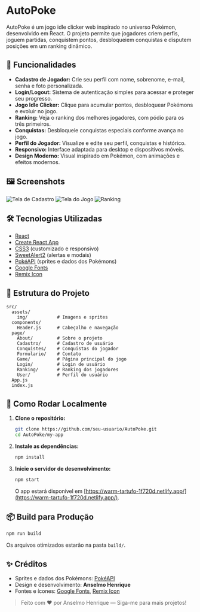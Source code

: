 # AutoPoke

AutoPoke é um jogo idle clicker web inspirado no universo Pokémon, desenvolvido em React. O projeto permite que jogadores criem perfis, joguem partidas, conquistem pontos, desbloqueiem conquistas e disputem posições em um ranking dinâmico.

## 🚀 Funcionalidades

- **Cadastro de Jogador:** Crie seu perfil com nome, sobrenome, e-mail, senha e foto personalizada.
- **Login/Logout:** Sistema de autenticação simples para acessar e proteger seu progresso.
- **Jogo Idle Clicker:** Clique para acumular pontos, desbloquear Pokémons e evoluir no jogo.
- **Ranking:** Veja o ranking dos melhores jogadores, com pódio para os três primeiros.
- **Conquistas:** Desbloqueie conquistas especiais conforme avança no jogo.
- **Perfil do Jogador:** Visualize e edite seu perfil, conquistas e histórico.
- **Responsivo:** Interface adaptada para desktop e dispositivos móveis.
- **Design Moderno:** Visual inspirado em Pokémon, com animações e efeitos modernos.

## 🖼️ Screenshots

![Tela de Cadastro](./screenshots/cadastro.png)
![Tela do Jogo](./screenshots/jogo.png)
![Ranking](./screenshots/ranking.png)

## 🛠️ Tecnologias Utilizadas

- [React](https://reactjs.org/)
- [Create React App](https://create-react-app.dev/)
- [CSS3](https://developer.mozilla.org/pt-BR/docs/Web/CSS) (customizado e responsivo)
- [SweetAlert2](https://sweetalert2.github.io/) (alertas e modais)
- [PokéAPI](https://pokeapi.co/) (sprites e dados dos Pokémons)
- [Google Fonts](https://fonts.google.com/)
- [Remix Icon](https://remixicon.com/)

## 📁 Estrutura do Projeto

```
src/
  assets/
    img/           # Imagens e sprites
  components/
    Header.js      # Cabeçalho e navegação
  page/
    About/         # Sobre o projeto
    Cadastro/      # Cadastro de usuário
    Conquistes/    # Conquistas do jogador
    Formulario/    # Contato
    Game/          # Página principal do jogo
    Login/         # Login de usuário
    Ranking/       # Ranking dos jogadores
    User/          # Perfil do usuário
  App.js
  index.js
```

## 👾 Como Rodar Localmente

1. **Clone o repositório:**
   ```bash
   git clone https://github.com/seu-usuario/AutoPoke.git
   cd AutoPoke/my-app
   ```

2. **Instale as dependências:**
   ```bash
   npm install
   ```

3. **Inicie o servidor de desenvolvimento:**
   ```bash
   npm start
   ```
   O app estará disponível em [https://warm-tartufo-1f720d.netlify.app/](https://warm-tartufo-1f720d.netlify.app/).

## 📦 Build para Produção

```bash
npm run build
```
Os arquivos otimizados estarão na pasta `build/`.

## ✨ Créditos

- Sprites e dados dos Pokémons: [PokéAPI](https://pokeapi.co/)
- Design e desenvolvimento: **Anselmo Henrique**
- Fontes e ícones: [Google Fonts](https://fonts.google.com/), [Remix Icon](https://remixicon.com/)


> Feito com ❤️ por Anselmo Henrique — Siga-me para mais projetos!
